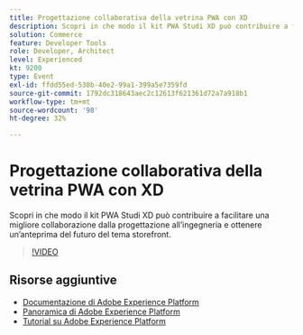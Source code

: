 ```yaml
---
title: Progettazione collaborativa della vetrina PWA con XD
description: Scopri in che modo il kit PWA Studi XD può contribuire a facilitare una migliore collaborazione dalla progettazione all’ingegneria e ottenere un’anteprima del futuro del tema storefront.
solution: Commerce
feature: Developer Tools
role: Developer, Architect
level: Experienced
kt: 9200
type: Event
exl-id: ffdd55ed-538b-40e2-99a1-399a5e7359fd
source-git-commit: 1792dc318643aec2c12613f621361d72a7a918b1
workflow-type: tm+mt
source-wordcount: '98'
ht-degree: 32%

---
```


# Progettazione collaborativa della vetrina PWA con XD

Scopri in che modo il kit PWA Studi XD può contribuire a facilitare una migliore collaborazione dalla progettazione all’ingegneria e ottenere un’anteprima del futuro del tema storefront.

>[!VIDEO](https://video.tv.adobe.com/v/337725/?quality=12&learn=on&hidetitle=true)

## Risorse aggiuntive

- [Documentazione di Adobe Experience Platform](https://experienceleague.adobe.com/docs/experience-platform.html?lang=it)
- [Panoramica di Adobe Experience Platform](https://experienceleague.adobe.com/docs/experience-platform/landing/home.html?lang=it)
- [Tutorial su Adobe Experience Platform](https://experienceleague.adobe.com/docs/platform-learn/tutorials/overview.html?lang=it)
